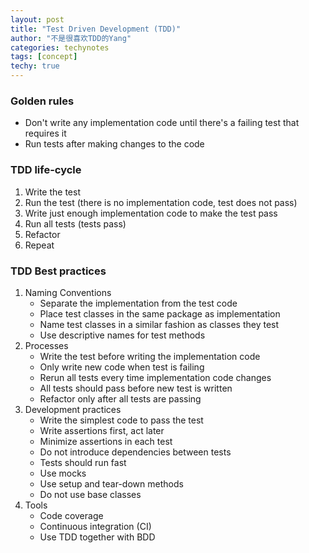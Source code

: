 ```yaml
---
layout: post
title: "Test Driven Development (TDD)"
author: "不是很喜欢TDD的Yang"
categories: techynotes
tags: [concept]
techy: true
---
```


### Golden rules
* Don't write any implementation code until there's a failing test that requires it
* Run tests after making changes to the code

### TDD life-cycle
1. Write the test
2. Run the test (there is no implementation code, test does not pass)
3. Write just enough implementation code to make the test pass
4. Run all tests (tests pass)
5. Refactor
6. Repeat

### TDD Best practices
1. Naming Conventions
    * Separate the implementation from the test code
    * Place test classes in the same package as implementation
    * Name test classes in a similar fashion as classes they test
    * Use descriptive names for test methods
2. Processes
    * Write the test before writing the implementation code
    * Only write new code when test is failing
    * Rerun all tests every time implementation code changes
    * All tests should pass before new test is written
    * Refactor only after all tests are passing
3. Development practices
    * Write the simplest code to pass the test
    * Write assertions first, act later
    * Minimize assertions in each test
    * Do not introduce dependencies between tests
    * Tests should run fast
    * Use mocks
    * Use setup and tear-down methods
    * Do not use base classes
4. Tools
    * Code coverage
    * Continuous integration (CI)
    * Use TDD together with BDD 
